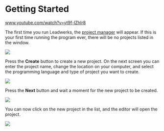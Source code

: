 # Getting Started

www.youtube.com/watch?v=yt9f-IZhIr8

The first time you run Leadwerks, the [project manager](projectmanager.md) will appear. If this is your first time running the program ever, there will be no projects listed in the window.

![](https://github.com/UltraEngine/Documentation/blob/master/Images/startup.png?raw=true)

Press the **Create** button to create a new project. On the next screen you can enter the project name, change the location on your computer, and select the programming language and type of project you want to create.

![](https://github.com/UltraEngine/Documentation/blob/master/Images/newproject.png?raw=true)

Press the **Next** button and wait a moment for the new project to be created.

![](https://github.com/UltraEngine/Documentation/blob/master/Images/newproject2.png?raw=true)

You can now click on the new project in the list, and the editor will open the project.

![](https://github.com/UltraEngine/Documentation/blob/master/Images/defaultview.png?raw=true)
